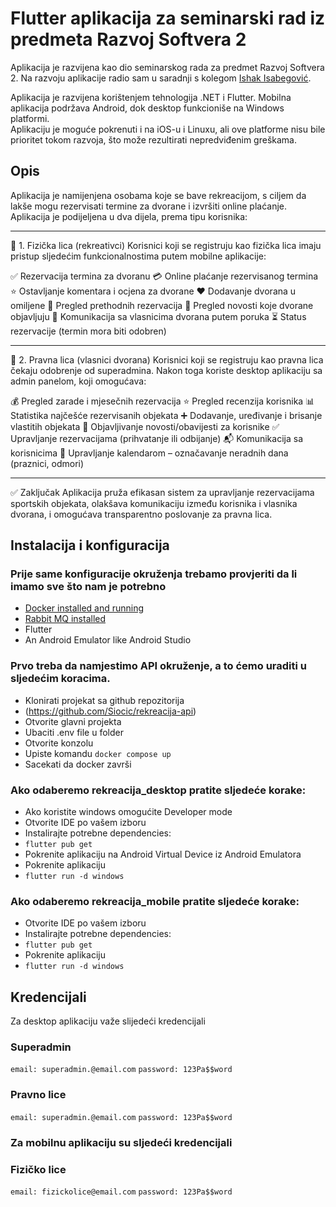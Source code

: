 # Flutter aplikacija za seminarski rad iz predmeta Razvoj Softvera 2

Aplikacija je razvijena kao dio seminarskog rada za predmet Razvoj Softvera 2. Na razvoju aplikacije radio sam u saradnji s kolegom [Ishak Isabegović](https://github.com/ishakisabegovic).  

Aplikacija je razvijena korištenjem tehnologija .NET i Flutter. Mobilna aplikacija podržava Android, dok desktop funkcioniše na Windows platformi.  
Aplikaciju je moguće pokrenuti i na iOS-u i Linuxu, ali ove platforme nisu bile prioritet tokom razvoja, što može rezultirati nepredviđenim greškama.  

## Opis
Aplikacija je namijenjena osobama koje se bave rekreacijom, s ciljem da lakše mogu rezervisati termine za dvorane i izvršiti online plaćanje.
Aplikacija je podijeljena u dva dijela, prema tipu korisnika:

---

👤 1. Fizička lica (rekreativci)
Korisnici koji se registruju kao fizička lica imaju pristup sljedećim funkcionalnostima putem mobilne aplikacije:

✅ Rezervacija termina za dvoranu
💳 Online plaćanje rezervisanog termina
⭐ Ostavljanje komentara i ocjena za dvorane
❤️ Dodavanje dvorana u omiljene
📅 Pregled prethodnih rezervacija
📰 Pregled novosti koje dvorane objavljuju
💬 Komunikacija sa vlasnicima dvorana putem poruka
⏳ Status rezervacije (termin mora biti odobren)

---

🏢 2. Pravna lica (vlasnici dvorana)
Korisnici koji se registruju kao pravna lica čekaju odobrenje od superadmina. Nakon toga koriste desktop aplikaciju sa admin panelom, koji omogućava:

💰 Pregled zarade i mjesečnih rezervacija
⭐ Pregled recenzija korisnika
📊 Statistika najčešće rezervisanih objekata
➕ Dodavanje, uređivanje i brisanje vlastitih objekata
📢 Objavljivanje novosti/obavijesti za korisnike
✅ Upravljanje rezervacijama (prihvatanje ili odbijanje)
📬 Komunikacija sa korisnicima
📆 Upravljanje kalendarom – označavanje neradnih dana (praznici, odmori)

---

✅ Zaključak
Aplikacija pruža efikasan sistem za upravljanje rezervacijama sportskih objekata, olakšava komunikaciju između korisnika i vlasnika dvorana, i omogućava transparentno poslovanje za pravna lica.

## Instalacija i konfiguracija

### Prije same konfiguracije okruženja trebamo provjeriti da li imamo sve što nam je potrebno
- [Docker installed and running](https://www.docker.com/)
- [Rabbit MQ installed](https://www.rabbitmq.com/docs/install-windows#installer)
- Flutter
- An Android Emulator like Android Studio

### Prvo treba da namjestimo API okruženje, a to ćemo uraditi u sljedećim koracima.
- Klonirati projekat sa github repozitorija
- (https://github.com/Siocic/rekreacija-api)
- Otvorite glavni projekta
- Ubaciti .env file u folder
- Otvorite konzolu
- Upiste komandu `docker compose up`
- Sacekati da docker završi 

### Ako odaberemo rekreacija_desktop pratite sljedeće korake:
- Ako koristite windows omogućite Developer mode
- Otvorite IDE po vašem izboru
- Instalirajte potrebne dependencies:
- `flutter pub get`
- Pokrenite aplikaciju na Android Virtual Device iz Android Emulatora
- Pokrenite aplikaciju
- `flutter run -d windows`

### Ako odaberemo rekreacija_mobile pratite sljedeće korake:
- Otvorite IDE po vašem izboru
- Instalirajte potrebne dependencies:
- `flutter pub get`
- Pokrenite aplikaciju
- `flutter run -d windows`

## Kredencijali
Za desktop aplikaciju važe slijedeći kredencijali
### Superadmin
`email: superadmin.@email.com`
`password: 123Pa$$word`

### Pravno lice
`email: superadmin.@email.com`
`password: 123Pa$$word`

### Za mobilnu aplikaciju su sljedeći kredencijali
### Fizičko lice
`email: fizickolice@email.com`
`password: 123Pa$$word`